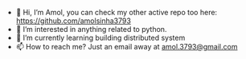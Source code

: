 - 👋 Hi, I’m Amol, you can check my other active repo too here: https://github.com/amolsinha3793
- 👀 I’m interested in anything related to python.
- 🌱 I’m currently learning building distributed system
- 📫 How to reach me? Just an email away at amol.3793@gmail.com

<!---
amol3793/amol3793 is a ✨ special ✨ repository because its `README.md` (this file) appears on your GitHub profile.
You can click the Preview link to take a look at your changes.
--->
